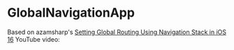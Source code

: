 # GlobalNavigationApp

Based on azamsharp's [Setting Global Routing Using Navigation Stack in iOS 16](https://www.youtube.com/watch?v=QZKA4fyJerI&list=PLqTCxwHzC9X2gjOB9mEZETixAs2Uysma6&index=3) YouTube video:

